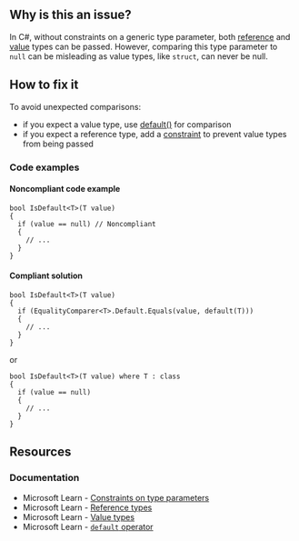 ## Why is this an issue?

In C#, without constraints on a generic type parameter, both [reference](https://learn.microsoft.com/en-us/dotnet/csharp/language-reference/keywords/reference-types) and [value](https://learn.microsoft.com/en-us/dotnet/csharp/language-reference/builtin-types/value-types) types can be passed. However, comparing
this type parameter to `null` can be misleading as value types, like `struct`, can never be null.

## How to fix it

To avoid unexpected comparisons:

-  if you expect a value type, use [default()](https://learn.microsoft.com/en-us/dotnet/csharp/language-reference/operators/default#default-operator) for comparison
-  if you expect a reference type, add a [constraint](https://learn.microsoft.com/en-us/dotnet/csharp/programming-guide/generics/constraints-on-type-parameters) to prevent value
  types from being passed

### Code examples

#### Noncompliant code example

    bool IsDefault<T>(T value)
    {
      if (value == null) // Noncompliant
      {
        // ...
      }
    }

#### Compliant solution

    bool IsDefault<T>(T value)
    {
      if (EqualityComparer<T>.Default.Equals(value, default(T)))
      {
        // ...
      }
    }

or

    bool IsDefault<T>(T value) where T : class
    {
      if (value == null)
      {
        // ...
      }
    }

## Resources

### Documentation

-  Microsoft Learn - [Constraints on type parameters](https://learn.microsoft.com/en-us/dotnet/csharp/programming-guide/generics/constraints-on-type-parameters)
-  Microsoft Learn - [Reference types](https://learn.microsoft.com/en-us/dotnet/csharp/language-reference/keywords/reference-types)
-  Microsoft Learn - [Value types](https://learn.microsoft.com/en-us/dotnet/csharp/language-reference/builtin-types/value-types)
-  Microsoft Learn - [`default` operator](https://learn.microsoft.com/en-us/dotnet/csharp/language-reference/operators/default#default-operator)